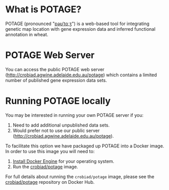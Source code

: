 # What is POTAGE?

POTAGE (pronounced "[pəʊˈtɑːʒ](http://img2.tfd.com/pron/mp3/en/UK/df/dfskskssdfd5drh7.mp3)") is a web-based tool for integrating genetic map location with gene expression data and inferred functional annotation in wheat.

# POTAGE Web Server

You can access the public POTAGE web server (http://crobiad.agwine.adelaide.edu.au/potage) which contains a limited number of published gene
expression data sets.

# Running POTAGE locally

You may be interested in running your own POTAGE server if you:

  1. Need to add additional unpublished data sets.
  2. Would prefer not to use our public server (http://crobiad.agwine.adelaide.edu.au/potage).

To facilitate this option we have packaged up POTAGE into a Docker image. In order to use this image you will need to:

  1. [Install Docker Engine](https://docs.docker.com/engine/installation/) for your operating system.
  2. Run the [crobiad/potage](https://hub.docker.com/r/crobiad/potage/) image.

For full details about running the `crobiad/potage` image, please see the [crobiad/potage](https://hub.docker.com/r/crobiad/potage/) repository on Docker Hub.
